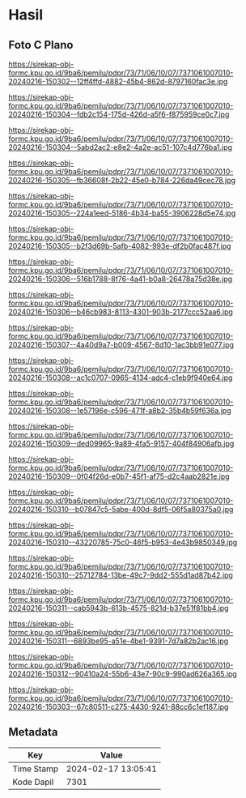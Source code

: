 # Hasil

## Foto C Plano

https://sirekap-obj-formc.kpu.go.id/9ba6/pemilu/pdpr/73/71/06/10/07/7371061007010-20240216-150302--12ff4ffd-4882-45b4-862d-8797160fac3e.jpg

https://sirekap-obj-formc.kpu.go.id/9ba6/pemilu/pdpr/73/71/06/10/07/7371061007010-20240216-150304--fdb2c154-175d-426d-a5f6-f875959ce0c7.jpg

https://sirekap-obj-formc.kpu.go.id/9ba6/pemilu/pdpr/73/71/06/10/07/7371061007010-20240216-150304--5abd2ac2-e8e2-4a2e-ac51-107c4d776ba1.jpg

https://sirekap-obj-formc.kpu.go.id/9ba6/pemilu/pdpr/73/71/06/10/07/7371061007010-20240216-150305--fb36608f-2b22-45e0-b784-226da49cec78.jpg

https://sirekap-obj-formc.kpu.go.id/9ba6/pemilu/pdpr/73/71/06/10/07/7371061007010-20240216-150305--224a1eed-5186-4b34-ba55-3906228d5e74.jpg

https://sirekap-obj-formc.kpu.go.id/9ba6/pemilu/pdpr/73/71/06/10/07/7371061007010-20240216-150305--b2f3d69b-5afb-4082-993e-df2b0fac487f.jpg

https://sirekap-obj-formc.kpu.go.id/9ba6/pemilu/pdpr/73/71/06/10/07/7371061007010-20240216-150306--516b1788-8f76-4a41-b0a8-26478a75d38e.jpg

https://sirekap-obj-formc.kpu.go.id/9ba6/pemilu/pdpr/73/71/06/10/07/7371061007010-20240216-150306--b46cb983-8113-4301-903b-2177ccc52aa6.jpg

https://sirekap-obj-formc.kpu.go.id/9ba6/pemilu/pdpr/73/71/06/10/07/7371061007010-20240216-150307--4a40d9a7-b009-4567-8d10-1ac3bb91e077.jpg

https://sirekap-obj-formc.kpu.go.id/9ba6/pemilu/pdpr/73/71/06/10/07/7371061007010-20240216-150308--ac1c0707-0965-4134-adc4-c1eb9f940e64.jpg

https://sirekap-obj-formc.kpu.go.id/9ba6/pemilu/pdpr/73/71/06/10/07/7371061007010-20240216-150308--1e57196e-c596-471f-a8b2-35b4b59f636a.jpg

https://sirekap-obj-formc.kpu.go.id/9ba6/pemilu/pdpr/73/71/06/10/07/7371061007010-20240216-150309--ded09965-9a89-4fa5-9157-404f84906afb.jpg

https://sirekap-obj-formc.kpu.go.id/9ba6/pemilu/pdpr/73/71/06/10/07/7371061007010-20240216-150309--0f04f26d-e0b7-45f1-af75-d2c4aab2821e.jpg

https://sirekap-obj-formc.kpu.go.id/9ba6/pemilu/pdpr/73/71/06/10/07/7371061007010-20240216-150310--b07847c5-5abe-400d-8df5-06f5a80375a0.jpg

https://sirekap-obj-formc.kpu.go.id/9ba6/pemilu/pdpr/73/71/06/10/07/7371061007010-20240216-150310--43220785-75c0-46f5-b953-4e43b9850349.jpg

https://sirekap-obj-formc.kpu.go.id/9ba6/pemilu/pdpr/73/71/06/10/07/7371061007010-20240216-150310--25712784-13be-49c7-9dd2-555d1ad87b42.jpg

https://sirekap-obj-formc.kpu.go.id/9ba6/pemilu/pdpr/73/71/06/10/07/7371061007010-20240216-150311--cab5943b-613b-4575-821d-b37e51f81bb4.jpg

https://sirekap-obj-formc.kpu.go.id/9ba6/pemilu/pdpr/73/71/06/10/07/7371061007010-20240216-150311--6893be95-a51e-4be1-9391-7d7a82b2ac16.jpg

https://sirekap-obj-formc.kpu.go.id/9ba6/pemilu/pdpr/73/71/06/10/07/7371061007010-20240216-150312--90410a24-55b6-43e7-90c9-990ad626a365.jpg

https://sirekap-obj-formc.kpu.go.id/9ba6/pemilu/pdpr/73/71/06/10/07/7371061007010-20240216-150303--67c80511-c275-4430-9241-88cc6c1ef187.jpg


## Metadata

| Key        | Value               |
| ---------- | ------------------- |
| Time Stamp | 2024-02-17 13:05:41 |
| Kode Dapil | 7301                |



